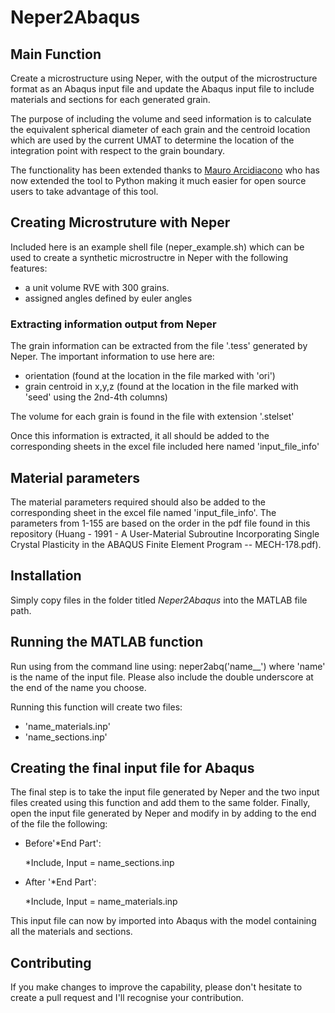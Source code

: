 # Neper2Abaqus
## Main Function
Create a microstructure using Neper, with the output of the microstructure format as an Abaqus input file and update the Abaqus input file to include materials and sections for each generated grain.

The purpose of including the volume and seed information is to calculate the equivalent spherical diameter of each grain and the centroid location which are used by the current UMAT to determine the location of the integration point with respect to the grain boundary.

The functionality has been extended thanks to [Mauro Arcidiacono](https://github.com/mauroarcidiacono) who has now extended the tool to Python making it much easier for open source users to take advantage of this tool.

## Creating Microstruture with Neper
Included here is an example shell file (neper_example.sh) which can be used to create a synthetic microstructre in Neper with the following features:
* a unit volume RVE with 300 grains.
* assigned angles defined by euler angles
### Extracting information output from Neper
The grain information can be extracted from the file '.tess' generated by Neper.
The important information to use here are:
* orientation (found at the location in the file marked with 'ori')
* grain centroid in x,y,z (found at the location in the file marked with 'seed' using the 2nd-4th columns)

The volume for each grain is found in the file with extension '.stelset'

Once this information is extracted, it all should be added to the corresponding sheets in the excel file included here named 'input_file_info'

## Material parameters
The material parameters required should also be added to the corresponding sheet in the excel file named 'input_file_info'.  The parameters from 1-155 are based on the order in the pdf file found in this repository (Huang - 1991 - A User-Material Subroutine Incorporating Single Crystal Plasticity in the ABAQUS Finite Element Program -- MECH-178.pdf).

## Installation
Simply copy files in the folder titled *Neper2Abaqus* into the MATLAB file path.

## Running the MATLAB function
Run using from the command line using: neper2abq('name__') where 'name' is the name of the input file.  Please also include the double underscore at the end of the name you choose.

Running this function will create two files:
* 'name_materials.inp'
* 'name_sections.inp'

## Creating the final input file for Abaqus
The final step is to take the input file generated by Neper and the two input files created using this function and add them to the same folder.  Finally, open the input file generated by Neper and modify in by adding to the end of the file the following:

* Before'\*End Part':

  \*Include, Input = name_sections.inp

* After '\*End Part':

  \*Include, Input = name_materials.inp

This input file can now by imported into Abaqus with the model containing all the materials and sections.

## Contributing
If you make changes to improve the capability, please don't hesitate to create a pull request and I'll recognise your contribution.

